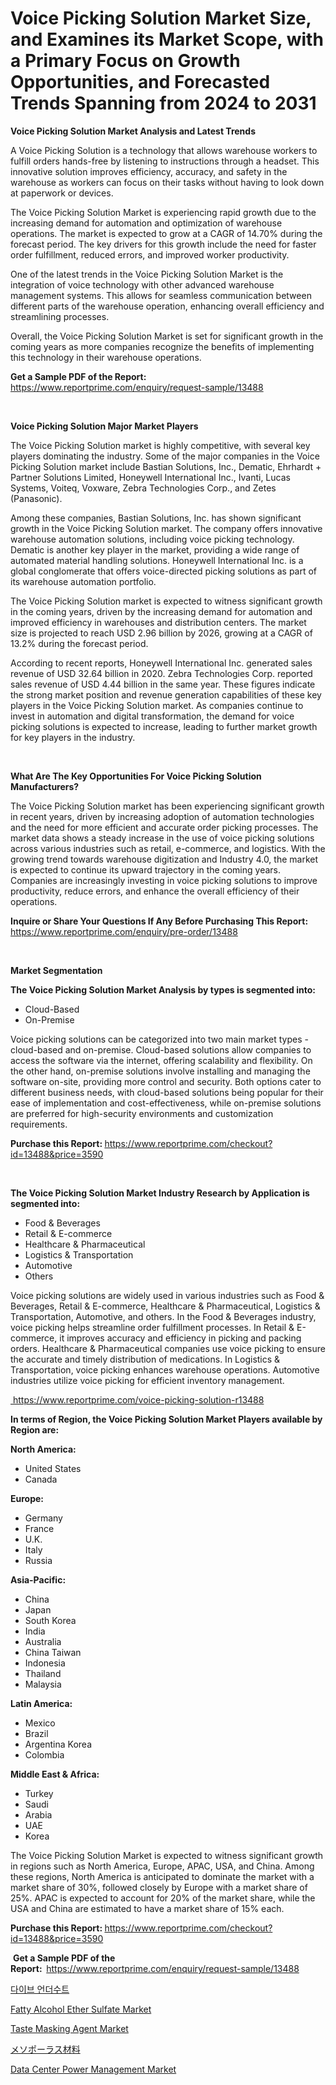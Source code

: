 <p><h1>Voice Picking Solution Market Size, and Examines its Market Scope, with a Primary Focus on Growth Opportunities, and Forecasted Trends Spanning from 2024 to 2031</h1></p><p><strong>Voice Picking Solution Market Analysis and Latest Trends</strong></p>
<p><p>A Voice Picking Solution is a technology that allows warehouse workers to fulfill orders hands-free by listening to instructions through a headset. This innovative solution improves efficiency, accuracy, and safety in the warehouse as workers can focus on their tasks without having to look down at paperwork or devices.</p><p>The Voice Picking Solution Market is experiencing rapid growth due to the increasing demand for automation and optimization of warehouse operations. The market is expected to grow at a CAGR of 14.70% during the forecast period. The key drivers for this growth include the need for faster order fulfillment, reduced errors, and improved worker productivity.</p><p>One of the latest trends in the Voice Picking Solution Market is the integration of voice technology with other advanced warehouse management systems. This allows for seamless communication between different parts of the warehouse operation, enhancing overall efficiency and streamlining processes.</p><p>Overall, the Voice Picking Solution Market is set for significant growth in the coming years as more companies recognize the benefits of implementing this technology in their warehouse operations.</p></p>
<p><strong>Get a Sample PDF of the Report:&nbsp;</strong> <a href="https://www.reportprime.com/enquiry/request-sample/13488">https://www.reportprime.com/enquiry/request-sample/13488</a></p>
<p>&nbsp;</p>
<p><strong>Voice Picking Solution Major Market Players</strong></p>
<p><p>The Voice Picking Solution market is highly competitive, with several key players dominating the industry. Some of the major companies in the Voice Picking Solution market include Bastian Solutions, Inc., Dematic, Ehrhardt + Partner Solutions Limited, Honeywell International Inc., Ivanti, Lucas Systems, Voiteq, Voxware, Zebra Technologies Corp., and Zetes (Panasonic).</p><p>Among these companies, Bastian Solutions, Inc. has shown significant growth in the Voice Picking Solution market. The company offers innovative warehouse automation solutions, including voice picking technology. Dematic is another key player in the market, providing a wide range of automated material handling solutions. Honeywell International Inc. is a global conglomerate that offers voice-directed picking solutions as part of its warehouse automation portfolio.</p><p>The Voice Picking Solution market is expected to witness significant growth in the coming years, driven by the increasing demand for automation and improved efficiency in warehouses and distribution centers. The market size is projected to reach USD 2.96 billion by 2026, growing at a CAGR of 13.2% during the forecast period.</p><p>According to recent reports, Honeywell International Inc. generated sales revenue of USD 32.64 billion in 2020. Zebra Technologies Corp. reported sales revenue of USD 4.44 billion in the same year. These figures indicate the strong market position and revenue generation capabilities of these key players in the Voice Picking Solution market. As companies continue to invest in automation and digital transformation, the demand for voice picking solutions is expected to increase, leading to further market growth for key players in the industry.</p></p>
<p>&nbsp;</p>
<p><strong>What Are The Key Opportunities For Voice Picking Solution Manufacturers?</strong></p>
<p><p>The Voice Picking Solution market has been experiencing significant growth in recent years, driven by increasing adoption of automation technologies and the need for more efficient and accurate order picking processes. The market data shows a steady increase in the use of voice picking solutions across various industries such as retail, e-commerce, and logistics. With the growing trend towards warehouse digitization and Industry 4.0, the market is expected to continue its upward trajectory in the coming years. Companies are increasingly investing in voice picking solutions to improve productivity, reduce errors, and enhance the overall efficiency of their operations.</p></p>
<p><strong>Inquire or Share Your Questions If Any Before Purchasing This Report:</strong> <a href="https://www.reportprime.com/enquiry/pre-order/13488">https://www.reportprime.com/enquiry/pre-order/13488</a></p>
<p>&nbsp;</p>
<p><strong>Market Segmentation</strong></p>
<p><strong>The Voice Picking Solution Market Analysis by types is segmented into:</strong></p>
<p><ul><li>Cloud-Based</li><li>On-Premise</li></ul></p>
<p><p>Voice picking solutions can be categorized into two main market types - cloud-based and on-premise. Cloud-based solutions allow companies to access the software via the internet, offering scalability and flexibility. On the other hand, on-premise solutions involve installing and managing the software on-site, providing more control and security. Both options cater to different business needs, with cloud-based solutions being popular for their ease of implementation and cost-effectiveness, while on-premise solutions are preferred for high-security environments and customization requirements.</p></p>
<p><strong>Purchase this Report:&nbsp;</strong><a href="https://www.reportprime.com/checkout?id=13488&price=3590">https://www.reportprime.com/checkout?id=13488&price=3590</a></p>
<p>&nbsp;</p>
<p><strong>The Voice Picking Solution Market Industry Research by Application is segmented into:</strong></p>
<p><ul><li>Food & Beverages</li><li>Retail & E-commerce</li><li>Healthcare & Pharmaceutical</li><li>Logistics & Transportation</li><li>Automotive</li><li>Others</li></ul></p>
<p><p>Voice picking solutions are widely used in various industries such as Food & Beverages, Retail & E-commerce, Healthcare & Pharmaceutical, Logistics & Transportation, Automotive, and others. In the Food & Beverages industry, voice picking helps streamline order fulfillment processes. In Retail & E-commerce, it improves accuracy and efficiency in picking and packing orders. Healthcare & Pharmaceutical companies use voice picking to ensure the accurate and timely distribution of medications. In Logistics & Transportation, voice picking enhances warehouse operations. Automotive industries utilize voice picking for efficient inventory management.</p></p>
<p><a href="https://www.reportprime.com/voice-picking-solution-r13488">&nbsp;https://www.reportprime.com/voice-picking-solution-r13488</a></p>
<p><strong>In terms of Region, the Voice Picking Solution Market Players available by Region are:</strong></p>
<p>
    <p> <strong> North America: </strong>
        <ul>
            <li>United States</li>
            <li>Canada</li>
        </ul>
        </p> 
    <p> <strong> Europe: </strong>
        <ul>
            <li>Germany</li>
            <li>France</li>
            <li>U.K.</li>
            <li>Italy</li>
            <li>Russia</li>
        </ul>
        </p> 
    <p> <strong> Asia-Pacific: </strong>
        <ul>
            <li>China</li>
            <li>Japan</li>
            <li>South Korea</li>
            <li>India</li>
            <li>Australia</li>
            <li>China Taiwan</li>
            <li>Indonesia</li>
            <li>Thailand</li>
            <li>Malaysia</li>
        </ul>
        </p> 
    <p> <strong> Latin America: </strong>
        <ul>
            <li>Mexico</li>
            <li>Brazil</li>
            <li>Argentina Korea</li>
            <li>Colombia</li>
        </ul>
        </p> 
    <p> <strong> Middle East & Africa: </strong>
        <ul>
            <li>Turkey</li>
            <li>Saudi</li>
            <li>Arabia</li>
            <li>UAE</li>
            <li>Korea</li>
        </ul>
    </p>
    </p>
<p><p>The Voice Picking Solution Market is expected to witness significant growth in regions such as North America, Europe, APAC, USA, and China. Among these regions, North America is anticipated to dominate the market with a market share of 30%, followed closely by Europe with a market share of 25%. APAC is expected to account for 20% of the market share, while the USA and China are estimated to have a market share of 15% each.</p></p>
<p><strong>Purchase this Report: </strong><a href="https://www.reportprime.com/checkout?id=13488&price=3590">https://www.reportprime.com/checkout?id=13488&price=3590</a></p>
<p>&nbsp;<strong>Get a Sample PDF of the Report:&nbsp;&nbsp;</strong><a href="https://www.reportprime.com/enquiry/request-sample/13488">https://www.reportprime.com/enquiry/request-sample/13488</a></p>
<p><strong></strong></p>
<p><p><a href="https://github.com/vskv4779xr1/Market-Research-Report-List-1/blob/main/400068522553.md">다이브 언더수트</a></p><p><a href="https://issuu.com/reportprime-2/docs/fatty-alcohol-ether-sulfate-market-size-2030.pptx">Fatty Alcohol Ether Sulfate Market</a></p><p><a href="https://issuu.com/reportprime-2/docs/taste-masking-agent-market-size-2030.pptx">Taste Masking Agent Market</a></p><p><a href="https://github.com/EmoryYundt1935/Market-Research-Report-List-1/blob/main/182469524528.md">メソポーラス材料</a></p><p><a href="https://github.com/mahnoor2003/Market-Research-Report-List-4/blob/main/data-center-power-management-market.md">Data Center Power Management Market</a></p></p>